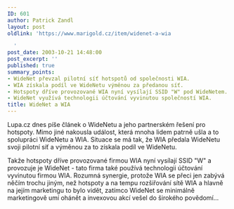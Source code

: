 ```yaml
---
ID: 601
author: Patrick Zandl
layout: post
oldlink: 'https://www.marigold.cz/item/widenet-a-wia

  '
post_date: 2003-10-21 14:48:00
post_excerpt: ''
published: true
summary_points:
- WideNet převzal pilotní síť hotspotů od společnosti WIA.
- WIA získala podíl ve WideNetu výměnou za předanou síť.
- Hotspoty dříve provozované WIA nyní vysílají SSID "W" pod WideNetem.
- WideNet využívá technologii účtování vyvinutou společností WIA.
title: WideNet a WIA
---
```


<p>
Lupa.cz dnes píše článek o WideNetu a jeho partnerském řešení pro hotspoty. Mimo jiné nakousla událost, která mnoha lidem patrně ušla a to spolupráci WideNetu a WIA. Situace se má tak, že WIA předala WideNetu svoji pilotní síť a výměnou za to získala podíl ve WideNetu. </p>

<p>
Takže hotspoty dříve provozované firmou WIA nyní vysílají SSID "W" a provozuje je WideNet - tato firma také používá technologii účtování vyvinutou firmou WIA. Rozumná synergie, protože WIA se přeci jen zabývá něčím trochu jiným, než hotspoty a na tempu rozšiřování sítě WIA a hlavně na jejím marketingu to bylo vidět, zatímco WideNet se minimálně marketingově umí ohánět a invexovou akcí vešel do širokého povědomí...</p>